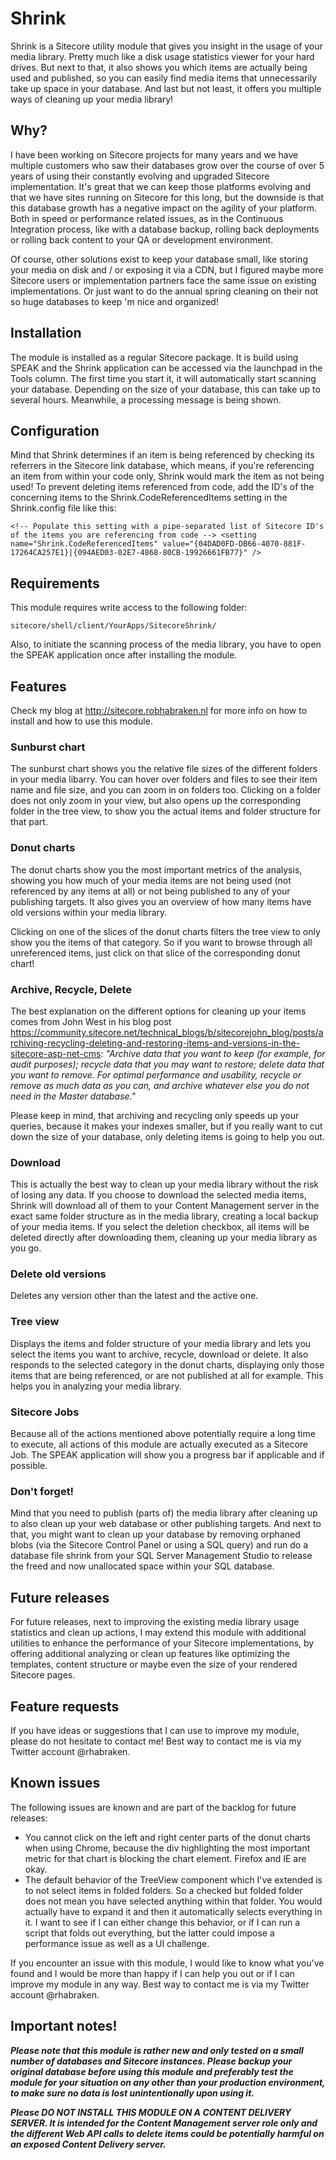 # Shrink
Shrink is a Sitecore utility module that gives you insight in the usage of your media library. Pretty much like a disk usage statistics viewer for your hard drives. But next to that, it also shows you which items are actually being used and published, so you can easily find media items that unnecessarily take up space in your database. And last but not least, it offers you multiple ways of cleaning up your media library!

## Why?
I have been working on Sitecore projects for many years and we have multiple customers who saw their databases grow over the course of over 5 years of using their constantly evolving and upgraded Sitecore implementation. It's great that we can keep those platforms evolving and that we have sites running on Sitecore for this long, but the downside is that this database growth has a negative impact on the agility of your platform. Both in speed or performance related issues, as in the Continuous Integration process, like with a database backup, rolling back deployments or rolling back content to your QA or development environment.

Of course, other solutions exist to keep your database small, like storing your media on disk and / or exposing it via a CDN, but I figured maybe more Sitecore users or implementation partners face the same issue on existing implementations. Or just want to do the annual spring cleaning on their not so huge databases to keep 'm nice and organized!

## Installation
The module is installed as a regular Sitecore package. It is build using SPEAK and the Shrink application can be accessed via the launchpad in the Tools column. The first time you start it, it will automatically start scanning your database. Depending on the size of your database, this can take up to several hours. Meanwhile, a processing message is being shown.

## Configuration
Mind that Shrink determines if an item is being referenced by checking its referrers in the Sitecore link database, which means, if you're referencing an item from within your code only, Shrink would mark the item as not being used! To prevent deleting items referenced from code, add the ID's of the concerning items to the Shrink.CodeReferencedItems setting in the Shrink.config file like this: 

`<!-- Populate this setting with a pipe-separated list of Sitecore ID's of the items you are referencing from code -->
<setting name="Shrink.CodeReferencedItems" value="{04DAD0FD-DB66-4070-881F-17264CA257E1}|{094AED03-02E7-4868-80CB-19926661FB77}" />`

## Requirements
This module requires write access to the following folder:

`sitecore/shell/client/YourApps/SitecoreShrink/`

Also, to initiate the scanning process of the media library, you have to open the SPEAK application once after installing the module.

## Features
Check my blog at http://sitecore.robhabraken.nl for more info on how to install and how to use this module.
  
### Sunburst chart
The sunburst chart shows you the relative file sizes of the different folders in your media libarry. You can hover over folders and files to see their item name and file size, and you can zoom in on folders too. Clicking on a folder does not only zoom in your view, but also opens up the corresponding folder in the tree view, to show you the actual items and folder structure for that part.

### Donut charts
The donut charts show you the most important metrics of the analysis, showing you how much of your media items are not being used (not referenced by any items at all) or not being published to any of your publishing targets. It also gives you an overview of how many items have old versions within your media library.

Clicking on one of the slices of the donut charts filters the tree view to only show you the items of that category. So if you want to browse through all unreferenced items, just click on that slice of the corresponding donut chart!

### Archive, Recycle, Delete 
The best explanation on the different options for cleaning up your items comes from John West in his blog post https://community.sitecore.net/technical_blogs/b/sitecorejohn_blog/posts/archiving-recycling-deleting-and-restoring-items-and-versions-in-the-sitecore-asp-net-cms: *"Archive data that you want to keep (for example, for audit purposes); recycle data that you may want to restore; delete data that you want to remove. For optimal performance and usability, recycle or remove as much data as you can, and archive whatever else you do not need in the Master database."*

Please keep in mind, that archiving and recycling only speeds up your queries, because it makes your indexes smaller, but if you really want to cut down the size of your database, only deleting items is going to help you out.

### Download
This is actually the best way to clean up your media library without the risk of losing any data. If you choose to download the selected media items, Shrink will download all of them to your Content Management server in the exact same folder structure as in the media library, creating a local backup of your media items. If you select the deletion checkbox, all items will be deleted directly after downloading them, cleaning up your media library as you go.

### Delete old versions
Deletes any version other than the latest and the active one.

### Tree view
Displays the items and folder structure of your media library and lets you select the items you want to archive, recycle, download or delete. It also responds to the selected category in the donut charts, displaying only those items that are being referenced, or are not published at all for example. This helps you in analyzing your media library.

### Sitecore Jobs
Because all of the actions mentioned above potentially require a long time to execute, all actions of this module are actually executed as a Sitecore Job. The SPEAK application will show you a progress bar if applicable and if possible.

### Don't forget!
Mind that you need to publish (parts of) the media library after cleaning up to also clean up your web database or other publishing targets. And next to that, you might want to clean up your database by removing orphaned blobs (via the Sitecore Control Panel or using a SQL query) and run do a database file shrink from your SQL Server Management Studio to release the freed and now unallocated space within your SQL database.

## Future releases
For future releases, next to improving the existing media library usage statistics and clean up actions, I may extend this module with additional utilities to enhance the performance of your Sitecore implementations, by offering additional analyzing or clean up features like optimizing the templates, content structure or maybe even the size of your rendered Sitecore pages.

## Feature requests
If you have ideas or suggestions that I can use to improve my module, please do not hesitate to contact me! Best way to contact me is via my Twitter account @rhabraken.

## Known issues
The following issues are known and are part of the backlog for future releases:
* You cannot click on the left and right center parts of the donut charts when using Chrome, because the div highlighting the most important metric for that chart is blocking the chart element. Firefox and IE are okay.
* The default behavior of the TreeView component which I've extended is to not select items in folded folders. So a checked but folded folder does not mean you have selected anything within that folder. You would actually have to expand it and then it automatically selects everything in it. I want to see if I can either change this behavior, or if I can run a script that folds out everything, but the latter could impose a performance issue as well as a UI challenge.

If you encounter an issue with this module, I would like to know what you've found and I would be more than happy if I can help you out or if I can improve my module in any way. Best way to contact me is via my Twitter account @rhabraken.

## Important notes!
**_Please note that this module is rather new and only tested on a small number of databases and Sitecore instances. Please backup your original database before using this module and preferably test the module for your situation on any other than your production environment, to make sure no data is lost unintentionally upon using it._**

**_Please DO NOT INSTALL THIS MODULE ON A CONTENT DELIVERY SERVER. It is intended for the Content Management server role only and the different Web API calls to delete items could be potentially harmful on an exposed Content Delivery server._**

